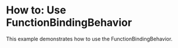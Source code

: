 # How to: Use FunctionBindingBehavior


This example demonstrates how to use the FunctionBindingBehavior.

<br/>


